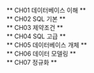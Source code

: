 ** CH01 데이터베이스 이해 **  
** CH02 SQL 기본 **  
** CH03 제약조건 **  
** CH04 SQL 고급 **  
** CH05 데이터베이스 개체 **  
** CH06 데이터 모델링 **  
** CH07 정규화 **  
